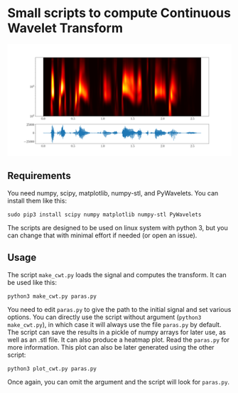 # Small scripts to compute Continuous Wavelet Transform

![Transformed Signal](cup_image.png "Transformed Signal")

## Requirements
You need numpy, scipy, matplotlib, numpy-stl, and PyWavelets. You can install them like this:

```
sudo pip3 install scipy numpy matplotlib numpy-stl PyWavelets
```

The scripts are designed to be used on linux system with python 3, but you can change that with minimal effort if needed (or open an issue).

## Usage

The script `make_cwt.py` loads the signal and computes the transform. It can be used like this:
```
python3 make_cwt.py paras.py
```
You need to edit `paras.py` to give the path to the initial signal and set various options. You can directly use the script without argument (`python3 make_cwt.py`), in which case it will always use the file `paras.py` by default. The script can save the results in a pickle of numpy arrays for later use, as well as an .stl file. It can also produce a heatmap plot. Read the `paras.py` for more information. This plot can also be later generated using the other script:
```
python3 plot_cwt.py paras.py
```
Once again, you can omit the argument and the script will look for `paras.py`. 
